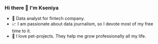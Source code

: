 ### Hi there 👋 I'm Kseniya

* 🦦  Data analyst for fintech company.
* 📈  I am passionate about data journalism, so I devote most of my free time to it.
* 🚀  I love pet-projects. They help me grow professionally all my life.
